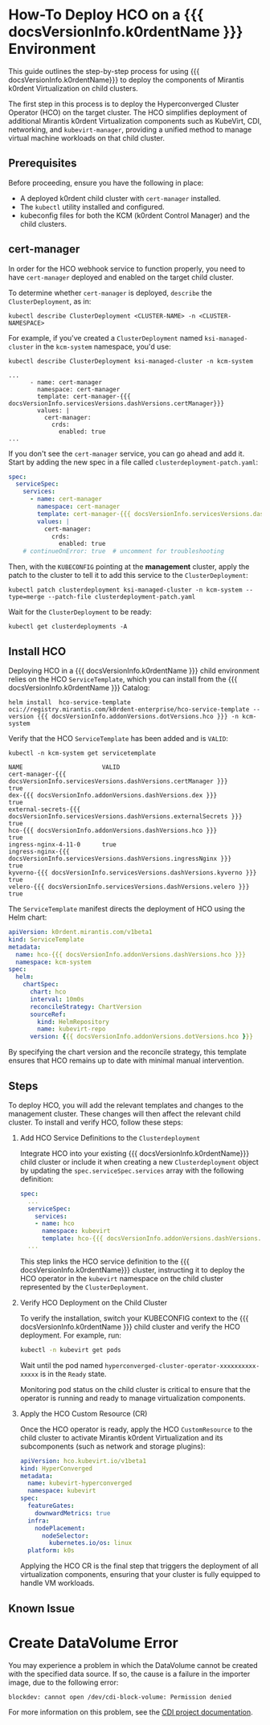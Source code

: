 # How-To Deploy HCO on a {{{ docsVersionInfo.k0rdentName }}} Environment

This guide outlines the step-by-step process for using {{{ docsVersionInfo.k0rdentName}}} to deploy the components of Mirantis k0rdent Virtualization on child clusters.

The first step in this process is to deploy the Hyperconverged Cluster Operator (HCO) on the target cluster. The HCO simplifies deployment of additional Mirantis k0rdent Virtualization components such as KubeVirt, CDI, networking, and `kubevirt-manager`, providing a unified method to manage virtual machine workloads on that child cluster.

## Prerequisites

Before proceeding, ensure you have the following in place:

- A deployed k0rdent child cluster with `cert-manager` installed.
- The `kubectl` utility installed and configured.
- kubeconfig files for both the KCM (k0rdent Control Manager) and the child clusters.

## cert-manager

In order for the HCO webhook service to function properly, you need to have `cert-manager` deployed and enabled on the target child cluster.

To determine whether `cert-manager` is deployed, `describe` the `ClusterDeployment`, as in:

```shell
kubectl describe ClusterDeployment <CLUSTER-NAME> -n <CLUSTER-NAMESPACE> 
```

For example, if you've created a `ClusterDeployment` named `ksi-managed-cluster` in the `kcm-system` namespace, you'd use:

```shell
kubectl describe ClusterDeployment ksi-managed-cluster -n kcm-system
```
```console
...
      - name: cert-manager
        namespace: cert-manager
        template: cert-manager-{{{ docsVersionInfo.servicesVersions.dashVersions.certManager}}}
        values: |
          cert-manager:
            crds:
              enabled: true
...
```

If you don't see the `cert-manager` service, you can go ahead and add it.  Start by adding the new
spec in a file called `clusterdeployment-patch.yaml`:

```yaml
spec:
  serviceSpec:
    services:
      - name: cert-manager
        namespace: cert-manager
        template: cert-manager-{{{ docsVersionInfo.servicesVersions.dashVersions.certManager }}}
        values: |
          cert-manager:
            crds:
              enabled: true
    # continueOnError: true  # uncomment for troubleshooting
```

Then, with the `KUBECONFIG` pointing at the **management** cluster, apply the patch to the cluster to
tell it to add this service to the `ClusterDeployment`:

```shell
kubectl patch clusterdeployment ksi-managed-cluster -n kcm-system --type=merge --patch-file clusterdeployment-patch.yaml
```

Wait for the `ClusterDeployment` to be ready:

```shell
kubectl get clusterdeployments -A
```

## Install HCO

Deploying HCO in a {{{ docsVersionInfo.k0rdentName }}} child environment relies on the HCO `ServiceTemplate`, which you can 
install from the {{{ docsVersionInfo.k0rdentName }}} Catalog:

```shell
helm install  hco-service-template oci://registry.mirantis.com/k0rdent-enterprise/hco-service-template --version {{{ docsVersionInfo.addonVersions.dotVersions.hco }}} -n kcm-system
```

Verify that the HCO `ServiceTemplate` has been added and is `VALID`:

```shell
kubectl -n kcm-system get servicetemplate
```
```console
NAME                      VALID
cert-manager-{{{ docsVersionInfo.servicesVersions.dashVersions.certManager }}}       true
dex-{{{ docsVersionInfo.addonVersions.dashVersions.dex }}}                true
external-secrets-{{{ docsVersionInfo.servicesVersions.dashVersions.externalSecrets }}}   true
hco-{{{ docsVersionInfo.addonVersions.dashVersions.hco }}}           true
ingress-nginx-4-11-0      true
ingress-nginx-{{{ docsVersionInfo.servicesVersions.dashVersions.ingressNginx }}}      true
kyverno-{{{ docsVersionInfo.servicesVersions.dashVersions.kyverno }}}             true
velero-{{{ docsVersionInfo.servicesVersions.dashVersions.velero }}}              true
```

The `ServiceTemplate` manifest directs the deployment of HCO using the Helm chart:

```yaml
apiVersion: k0rdent.mirantis.com/v1beta1
kind: ServiceTemplate
metadata:
  name: hco-{{{ docsVersionInfo.addonVersions.dashVersions.hco }}}
  namespace: kcm-system
spec:
  helm:
    chartSpec:
      chart: hco
      interval: 10m0s
      reconcileStrategy: ChartVersion
      sourceRef:
        kind: HelmRepository
        name: kubevirt-repo
      version: {{{ docsVersionInfo.addonVersions.dotVersions.hco }}}
```

By specifying the chart version and the reconcile strategy, this template ensures that HCO remains up to date with minimal manual intervention.

## Steps

To deploy HCO, you will add the relevant templates and changes to the management cluster. These
changes will then affect the relevant child cluster. To install and verify HCO, follow these steps:

1. Add HCO Service Definitions to the `Clusterdeployment`

    Integrate HCO into your existing {{{ docsVersionInfo.k0rdentName}}} child cluster or include it when creating a new `Clusterdeployment` object by updating the `spec.serviceSpec.services` array with the following definition:

    ```yaml
    spec:
      ...
      serviceSpec:
        services:
        - name: hco
          namespace: kubevirt
          template: hco-{{{ docsVersionInfo.addonVersions.dashVersions.hco}}}
      ...
    ```

    This step links the HCO service definition to the {{{ docsVersionInfo.k0rdentName}}} cluster, instructing it to deploy the HCO operator in the `kubevirt` namespace on the child cluster represented by the `ClusterDeployment`.

3. Verify HCO Deployment on the Child Cluster

    To verify the installation, switch your KUBECONFIG context to the {{{ docsVersionInfo.k0rdentName }}} child cluster and verify the HCO deployment. For example, run:

    ```bash
    kubectl -n kubevirt get pods
    ```

    Wait until the pod named `hyperconverged-cluster-operator-xxxxxxxxxx-xxxxx` is in the `Ready` state. 

    Monitoring pod status on the child cluster is critical to ensure that the operator is running and ready to manage virtualization components.

4. Apply the HCO Custom Resource (CR)

    Once the HCO operator is ready, apply the HCO `CustomResource` to the child cluster to activate Mirantis k0rdent Virtualization and its subcomponents (such as network and storage plugins):

    ```yaml
    apiVersion: hco.kubevirt.io/v1beta1
    kind: HyperConverged
    metadata:
      name: kubevirt-hyperconverged
      namespace: kubevirt
    spec:
      featureGates:
        downwardMetrics: true
      infra:
        nodePlacement:
          nodeSelector:
            kubernetes.io/os: linux
      platform: k0s
    ```

    Applying the HCO CR is the final step that triggers the deployment of all virtualization components, ensuring that your cluster is fully equipped to handle VM workloads.

## Known Issue

# Create DataVolume Error

You may experience a problem in which the DataVolume cannot be created with the specified data source. If so, the cause is a failure in the importer image, due to the following error:

```console
blockdev: cannot open /dev/cdi-block-volume: Permission denied
```

For more information on this problem, see the [CDI project documentation](https://github.com/kubevirt/containerized-data-importer/blob/main/doc/block_cri_ownership_config.md).